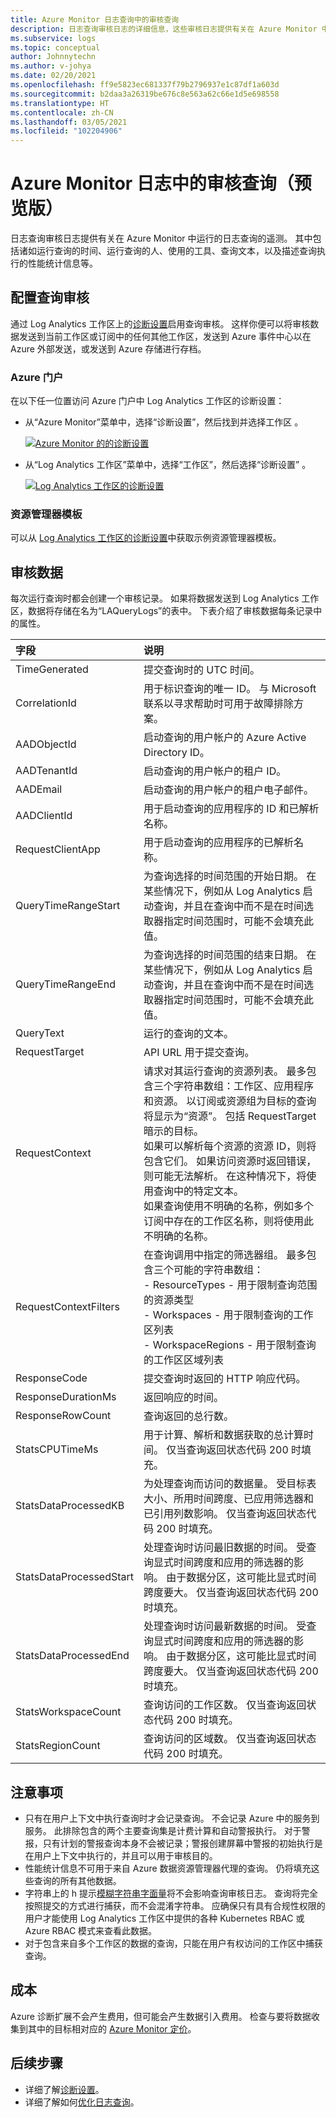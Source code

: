 ```yaml
---
title: Azure Monitor 日志查询中的审核查询
description: 日志查询审核日志的详细信息，这些审核日志提供有关在 Azure Monitor 中运行的日志查询的遥测。
ms.subservice: logs
ms.topic: conceptual
author: Johnnytechn
ms.author: v-johya
ms.date: 02/20/2021
ms.openlocfilehash: ff9e5823ec681337f79b2796937e1c87df1a603d
ms.sourcegitcommit: b2daa3a26319be676c8e563a62c66e1d5e698558
ms.translationtype: HT
ms.contentlocale: zh-CN
ms.lasthandoff: 03/05/2021
ms.locfileid: "102204906"
---
```

# <a name="audit-queries-in-azure-monitor-logs-preview"></a>Azure Monitor 日志中的审核查询（预览版）
日志查询审核日志提供有关在 Azure Monitor 中运行的日志查询的遥测。 其中包括诸如运行查询的时间、运行查询的人、使用的工具、查询文本，以及描述查询执行的性能统计信息等。


## <a name="configure-query-auditing"></a>配置查询审核
通过 Log Analytics 工作区上的[诊断设置](../essentials/diagnostic-settings.md)启用查询审核。 这样你便可以将审核数据发送到当前工作区或订阅中的任何其他工作区，发送到 Azure 事件中心以在 Azure 外部发送，或发送到 Azure 存储进行存档。 

### <a name="azure-portal"></a>Azure 门户
在以下任一位置访问 Azure 门户中 Log Analytics 工作区的诊断设置：

- 从“Azure Monitor”菜单中，选择“诊断设置”，然后找到并选择工作区 。

    [![Azure Monitor 的的诊断设置](./media/query-audit/diagnostic-setting-monitor.png) ](./media/query-audit/diagnostic-setting-monitor.png#lightbox) 

- 从“Log Analytics 工作区”菜单中，选择“工作区”，然后选择“诊断设置” 。

    [![Log Analytics 工作区的诊断设置](./media/query-audit/diagnostic-setting-workspace.png) ](./media/query-audit/diagnostic-setting-workspace.png#lightbox) 

### <a name="resource-manager-template"></a>资源管理器模板
可以从 [Log Analytics 工作区的诊断设置](../essentials/resource-manager-diagnostic-settings.md#diagnostic-setting-for-log-analytics-workspace)中获取示例资源管理器模板。

## <a name="audit-data"></a>审核数据
每次运行查询时都会创建一个审核记录。 如果将数据发送到 Log Analytics 工作区，数据将存储在名为“LAQueryLogs”的表中。 下表介绍了审核数据每条记录中的属性。

| 字段 | 说明 |
|:---|:---|
| TimeGenerated         | 提交查询时的 UTC 时间。 |
| CorrelationId         | 用于标识查询的唯一 ID。 与 Microsoft 联系以寻求帮助时可用于故障排除方案。 |
| AADObjectId           | 启动查询的用户帐户的 Azure Active Directory ID。  |
| AADTenantId           | 启动查询的用户帐户的租户 ID。  |
| AADEmail              | 启动查询的用户帐户的租户电子邮件。  |
| AADClientId           | 用于启动查询的应用程序的 ID 和已解析名称。 |
| RequestClientApp      | 用于启动查询的应用程序的已解析名称。 |
| QueryTimeRangeStart   | 为查询选择的时间范围的开始日期。 在某些情况下，例如从 Log Analytics 启动查询，并且在查询中而不是在时间选取器指定时间范围时，可能不会填充此值。 |
| QueryTimeRangeEnd     | 为查询选择的时间范围的结束日期。 在某些情况下，例如从 Log Analytics 启动查询，并且在查询中而不是在时间选取器指定时间范围时，可能不会填充此值。  |
| QueryText             | 运行的查询的文本。 |
| RequestTarget         | API URL 用于提交查询。  |
| RequestContext        | 请求对其运行查询的资源列表。 最多包含三个字符串数组：工作区、应用程序和资源。 以订阅或资源组为目标的查询将显示为“资源”。 包括 RequestTarget 暗示的目标。<br>如果可以解析每个资源的资源 ID，则将包含它们。 如果访问资源时返回错误，则可能无法解析。 在这种情况下，将使用查询中的特定文本。<br>如果查询使用不明确的名称，例如多个订阅中存在的工作区名称，则将使用此不明确的名称。 |
| RequestContextFilters | 在查询调用中指定的筛选器组。 最多包含三个可能的字符串数组：<br>- ResourceTypes - 用于限制查询范围的资源类型<br>- Workspaces - 用于限制查询的工作区列表<br>- WorkspaceRegions - 用于限制查询的工作区区域列表 |
| ResponseCode          | 提交查询时返回的 HTTP 响应代码。 |
| ResponseDurationMs    | 返回响应的时间。  |
| ResponseRowCount     | 查询返回的总行数。 |
| StatsCPUTimeMs       | 用于计算、解析和数据获取的总计算时间。 仅当查询返回状态代码 200 时填充。 |
| StatsDataProcessedKB | 为处理查询而访问的数据量。 受目标表大小、所用时间跨度、已应用筛选器和已引用列数影响。 仅当查询返回状态代码 200 时填充。 |
| StatsDataProcessedStart | 处理查询时访问最旧数据的时间。 受查询显式时间跨度和应用的筛选器的影响。 由于数据分区，这可能比显式时间跨度要大。 仅当查询返回状态代码 200 时填充。 |
| StatsDataProcessedEnd  |处理查询时访问最新数据的时间。 受查询显式时间跨度和应用的筛选器的影响。 由于数据分区，这可能比显式时间跨度要大。 仅当查询返回状态代码 200 时填充。 |
| StatsWorkspaceCount | 查询访问的工作区数。 仅当查询返回状态代码 200 时填充。 |
| StatsRegionCount | 查询访问的区域数。 仅当查询返回状态代码 200 时填充。 |

## <a name="considerations"></a>注意事项

- 只有在用户上下文中执行查询时才会记录查询。 不会记录 Azure 中的服务到服务。 此排除包含的两个主要查询集是计费计算和自动警报执行。 对于警报，只有计划的警报查询本身不会被记录；警报创建屏幕中警报的初始执行是在用户上下文中执行的，并且可以用于审核目的。 
- 性能统计信息不可用于来自 Azure 数据资源管理器代理的查询。 仍将填充这些查询的所有其他数据。
- 字符串上的 h 提示[模糊字符串字面量](/data-explorer/kusto/query/scalar-data-types/string#obfuscated-string-literals)将不会影响查询审核日志。 查询将完全按照提交的方式进行捕获，而不会混淆字符串。 应确保只有具有合规性权限的用户才能使用 Log Analytics 工作区中提供的各种 Kubernetes RBAC 或 Azure RBAC 模式来查看此数据。
- 对于包含来自多个工作区的数据的查询，只能在用户有权访问的工作区中捕获查询。

## <a name="costs"></a>成本  
Azure 诊断扩展不会产生费用，但可能会产生数据引入费用。 检查与要将数据收集到其中的目标相对应的 [Azure Monitor 定价](https://www.azure.cn/pricing/details/monitor/)。

## <a name="next-steps"></a>后续步骤

- 详细了解[诊断设置](../essentials/diagnostic-settings.md)。
- 详细了解如何[优化日志查询](query-optimization.md)。

